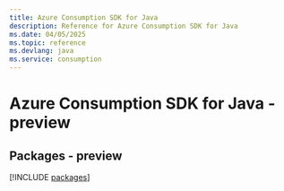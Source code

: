 ```yaml
---
title: Azure Consumption SDK for Java
description: Reference for Azure Consumption SDK for Java
ms.date: 04/05/2025
ms.topic: reference
ms.devlang: java
ms.service: consumption
---
```

# Azure Consumption SDK for Java - preview
## Packages - preview
[!INCLUDE [packages](consumption-index.md)]